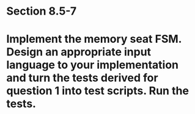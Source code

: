 # Section 8.5-7

# Implement the memory seat FSM. Design an appropriate input language to your implementation and turn the tests derived for question 1 into test scripts. Run the tests.